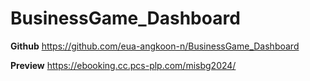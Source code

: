 # BusinessGame_Dashboard

**Github**
https://github.com/eua-angkoon-n/BusinessGame_Dashboard

**Preview**
https://ebooking.cc.pcs-plp.com/misbg2024/
